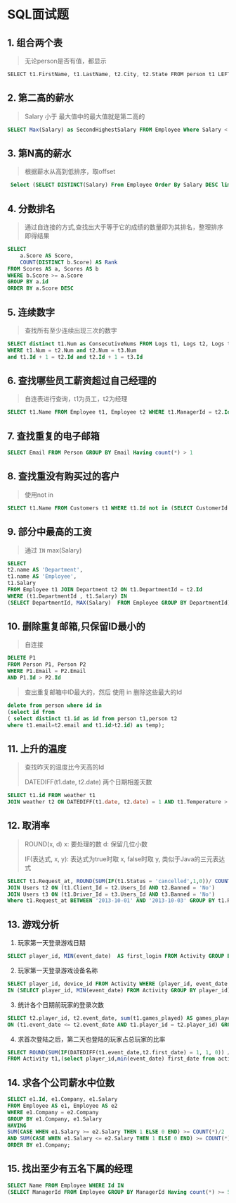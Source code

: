 # SQL面试题

## 1. 组合两个表
> 无论person是否有值，都显示
```go
SELECT t1.FirstName, t1.LastName, t2.City, t2.State FROM person t1 LEFT JOIN Address t2 ON t1.PersonId = t2.PersonId 
```

## 2. 第二高的薪水
> Salary 小于 最大值中的最大值就是第二高的
```sql
SELECT Max(Salary) as SecondHighestSalary FROM Employee Where Salary < (SELECT Max(Salary) FROM Employee)
```

## 3. 第N高的薪水
> 根据薪水从高到低排序，取offset
```sql
 Select (SELECT DISTINCT(Salary) From Employee Order By Salary DESC limit 1 OFFSET N) as NthHighestSalary
```

## 4. 分数排名
> 通过自连接的方式,查找出大于等于它的成绩的数量即为其排名，整理排序即得结果
```sql
SELECT 
    a.Score AS Score,
    COUNT(DISTINCT b.Score) AS Rank
FROM Scores AS a, Scores AS b
WHERE b.Score >= a.Score
GROUP BY a.id  
ORDER BY a.Score DESC
```

## 5. 连续数字
> 查找所有至少连续出现三次的数字
```sql
SELECT distinct t1.Num as ConsecutiveNums FROM Logs t1, Logs t2, Logs t3 
WHERE t1.Num = t2.Num and t2.Num = t3.Num 
and t1.Id + 1 = t2.Id and t2.Id + 1 = t3.Id
```

## 6. 查找哪些员工薪资超过自己经理的
> 自连表进行查询，t1为员工，t2为经理
```sql
SELECT t1.Name FROM Employee t1, Employee t2 WHERE t1.ManagerId = t2.Id AND t1.Salary > t2.Salary
```
## 7. 查找重复的电子邮箱
```sql
SELECT Email FROM Person GROUP BY Email Having count(*) > 1
```
## 8. 查找重没有购买过的客户
> 使用not in
```sql
SELECT t1.Name FROM Customers t1 WHERE t1.Id not in (SELECT CustomerId FROM Orders)
```

## 9. 部分中最高的工资
> 通过 `IN` max(Salary)
```sql
SELECT
t2.name AS 'Department',
t1.name AS 'Employee',
t1.Salary
FROM Employee t1 JOIN Department t2 ON t1.DepartmentId = t2.Id
WHERE (t1.DepartmentId , t1.Salary) IN
(SELECT DepartmentId, MAX(Salary)  FROM Employee GROUP BY DepartmentId);
```
## 10. 删除重复邮箱,只保留ID最小的
> 自连接
```sql
DELETE P1 
FROM Person P1, Person P2
WHERE P1.Email = P2.Email
AND P1.Id > P2.Id 
```
> 查出重复邮箱中ID最大的，然后 使用 in 删除这些最大的Id
```sql
delete from person where id in 
(select id from 
( select distinct t1.id as id from person t1,person t2
where t1.email=t2.email and t1.id>t2.id) as temp);

```

## 11. 上升的温度
> 查找昨天的温度比今天高的Id
>
> DATEDIFF(t1.date, t2.date) 两个日期相差天数
```sql
SELECT t1.id FROM weather t1 
JOIN weather t2 ON DATEDIFF(t1.date, t2.date) = 1 AND t1.Temperature > t2.Temperature
```

## 12. 取消率
> ROUND(x, d)  x: 要处理的数 d: 保留几位小数
>
> IF(表达式, x, y): 表达式为true时取 x, false时取 y, 类似于Java的三元表达式
```sql
SELECT t1.Request_at, ROUND(SUM(IF(t1.Status = 'cancelled',1,0))/ COUNT(t1.Status), 2) FROM Trips t1
JOIN Users t2 ON (t1.Client_Id = t2.Users_Id AND t2.Banned = 'No')
JOIN Users t3 ON (t1.Driver_Id = t3.Users_Id AND t3.Banned = 'No')
Where t1.Request_at BETWEEN '2013-10-01' AND '2013-10-03' GROUP BY t1.Request_at
```
## 13. 游戏分析
1. 玩家第一天登录游戏日期
```sql
SELECT player_id, MIN(event_date)  AS first_login FROM Activity GROUP BY player_id
```
2. 玩家第一天登录游戏设备名称
```sql
SELECT player_id, device_id FROM Activity WHERE (player_id, event_date ) 
IN (SELECT player_id, MIN(event_date) FROM Activity GROUP BY player_id)
```
3. 统计各个日期前玩家的登录次数
```sql
SELECT t2.player_id, t2.event_date, sum(t1.games_played) AS games_played_so_far FROM Activity t1 JOIN Activity t2
ON (t1.event_date <= t2.event_date AND t1.player_id = t2.player_id) GROUP BY t2.player_id,t2.event_date
```
4. 求首次登陆之后，第二天也登陆的玩家占总玩家的比率
```sql
SELECT ROUND(SUM(IF(DATEDIFF(t1.event_date,t2.first_date) = 1, 1, 0)) / (select count(distinct(t1.player_id))), 2) AS fraction
FROM Activity t1,(select player_id,min(event_date) first_date from activity group by player_id) t2 where t1.player_id=t2.player_id
```

## 14. 求各个公司薪水中位数
```sql
SELECT e1.Id, e1.Company, e1.Salary
FROM Employee AS e1, Employee AS e2
WHERE e1.Company = e2.Company
GROUP BY e1.Company, e1.Salary
HAVING
SUM(CASE WHEN e1.Salary >= e2.Salary THEN 1 ELSE 0 END) >= COUNT(*)/2
AND SUM(CASE WHEN e1.Salary <= e2.Salary THEN 1 ELSE 0 END) >= COUNT(*)/2
ORDER BY e1.Company;
```

## 15. 找出至少有五名下属的经理
```sql
SELECT Name FROM Employee WHERE Id IN 
(SELECT ManagerId FROM Employee GROUP BY ManagerId Having count(*) >= 5)
```